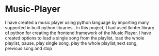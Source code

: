 # Music-Player
I have created a music player using python language by importing many supported in built python libraries.. In this project, I had used tkinter library of python for creating the frontend framework of the Music Player. I have created options to load a single song from the playlist, load the whole playlist, pause, play single song, play the whole playlist,next song, previous song and stop
